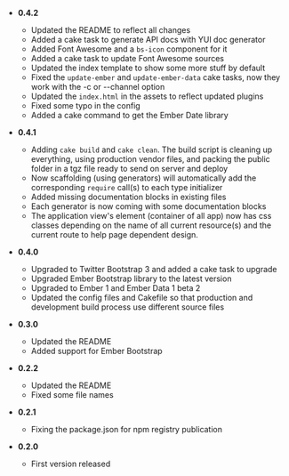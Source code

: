 * __0.4.2__
    * Updated the README to reflect all changes
    * Added a cake task to generate API docs with YUI doc generator
    * Added Font Awesome and a `bs-icon` component for it
    * Added a cake task to update Font Awesome sources
    * Updated the index template to show some more stuff by default
    * Fixed the `update-ember` and `update-ember-data` cake tasks, now they work with the -c or --channel option
    * Updated the `index.html` in the assets to reflect updated plugins
    * Fixed some typo in the config
    * Added a cake command to get the Ember Date library

* __0.4.1__
    * Adding `cake build` and `cake clean`. The build script is cleaning up everything, using production vendor files, and packing the public folder in a tgz file ready to send on server and deploy
    * Now scaffolding (using generators) will automatically add the corresponding `require` call(s) to each type initializer
    * Added missing documentation blocks in existing files
    * Each generator is now coming with some documentation blocks
    * The application view's element (container of all app) now has css classes depending on the name of all current resource(s) and the current route to help page dependent design.

* __0.4.0__
    * Upgraded to Twitter Bootstrap 3 and added a cake task to upgrade
    * Upgraded Ember Bootstrap library to the latest version
    * Upgraded to Ember 1 and Ember Data 1 beta 2
    * Updated the config files and Cakefile so that production and development build process use different source files

* __0.3.0__
    * Updated the README
    * Added support for Ember Bootstrap

* __0.2.2__
    * Updated the README
    * Fixed some file names

* __0.2.1__
    * Fixing the package.json for npm registry publication

* __0.2.0__
    * First version released
